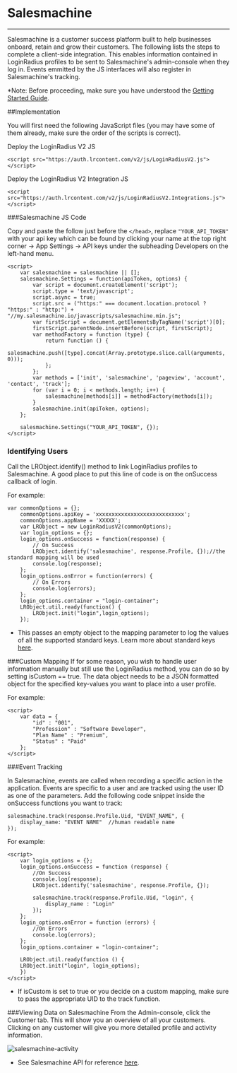 # Salesmachine

---

Salesmachine is a customer success platform built to help businesses onboard, retain and grow their customers. The following lists the steps to complete a client-side integration. This enables information contained in LoginRadius profiles to be sent to Salesmachine's admin-console when they log in. Events emmitted by the JS interfaces will also register in Salesmachine's tracking.

\*Note: Before proceeding, make sure you have understood the [Getting Started Guide](https://docs.loginradius.com/api/v2/integrations/client-side-integrations/getting-started#google-doubleclick-for-publishers-dfp-).

##Implementation

You will first need the following JavaScript files (you may have some of them already, make sure the order of the scripts is correct).

Deploy the LoginRadius V2 JS

```
<script src="https://auth.lrcontent.com/v2/js/LoginRadiusV2.js"></script>
```

Deploy the LoginRadius V2 Integration JS

```
<script src="https://auth.lrcontent.com/v2/js/LoginRadiusV2.Integrations.js"></script>
```

###Salesmachine JS Code

Copy and paste the follow just before the `</head>`, replace `"YOUR_API_TOKEN"` with your api key which can be found by clicking your name at the top right corner -> App Settings -> API keys under the subheading Developers on the left-hand menu.

```
<script>
	var salesmachine = salesmachine || [];
	salesmachine.Settings = function(apiToken, options) {
	 	var script = document.createElement('script');
	  	script.type = 'text/javascript';
	  	script.async = true;
	  	script.src = ("https:" === document.location.protocol ? "https:" : "http:") + "//my.salesmachine.io/javascripts/salesmachine.min.js";
	  	var firstScript = document.getElementsByTagName('script')[0];
	  	firstScript.parentNode.insertBefore(script, firstScript);
	  	var methodFactory = function (type) {
	    	return function () {
	        	salesmachine.push([type].concat(Array.prototype.slice.call(arguments, 0)));
	  		};
	  	};
	  	var methods = ['init', 'salesmachine', 'pageview', 'account', 'contact', 'track'];
	  	for (var i = 0; i < methods.length; i++) {
	    	salesmachine[methods[i]] = methodFactory(methods[i]);
	  	}
	  	salesmachine.init(apiToken, options);
	};

	salesmachine.Settings("YOUR_API_TOKEN", {});
</script>
```

### Identifying Users

Call the LRObject.identify() method to link LoginRadius profiles to Salesmachine. A good place to put this line of code is on the onSuccess callback of login.

For example:

```
var commonOptions = {};
    commonOptions.apiKey = 'xxxxxxxxxxxxxxxxxxxxxxxxxxxx';
    commonOptions.appName = 'XXXXX';
    var LRObject = new LoginRadiusV2(commonOptions);
    var login_options = {};
    login_options.onSuccess = function(response) {
        // On Success
        LRObject.identify('salesmachine', response.Profile, {});//the standard mapping will be used
        console.log(response);
    };
    login_options.onError = function(errors) {
        // On Errors
        console.log(errors);
    };
    login_options.container = "login-container";
    LRObject.util.ready(function() {
        LRObject.init("login",login_options);
    });

```

- This passes an empty object to the mapping parameter to log the values of all the supported standard keys. Learn more about standard keys [here](https://docs.loginradius.com/api/v2/integrations/client-side-integrations/getting-started#google-doubleclick-for-publishers-dfp-).

###Custom Mapping
If for some reason, you wish to handle user information manually but still use the LoginRadius method, you can do so by setting isCustom == true. The data object needs to be a JSON formatted object for the specified key-values you want to place into a user profile.

For example:

```
<script>
	var data = {
		"id" : "001",
		"Profession" : "Software Developer",
		"Plan Name" : "Premium",
		"Status" : "Paid"
	};
</script>
```

###Event Tracking

In Salesmachine, events are called when recording a specific action in the application. Events are specific to a user and are tracked using the user ID as one of the parameters. Add the following code snippet inside the onSuccess functions you want to track:

```
salesmachine.track(response.Profile.Uid, "EVENT_NAME", {
	display_name: "EVENT NAME" 	//human readable name
});
```

For example:

```
<script>
	var login_options = {};
	login_options.onSuccess = function (response) {
		//On Success
		console.log(response);
		LRObject.identify('salesmachine', response.Profile, {});

		salesmachine.track(response.Profile.Uid, "login", {
	   		display_name : "Login"
		});
	};
	login_options.onError = function (errors) {
		//On Errors
		console.log(errors);
	};
	login_options.container = "login-container";

	LRObject.util.ready(function () {
	LRObject.init("login", login_options);
	})
</script>
```

- If isCustom is set to true or you decide on a custom mapping, make sure to pass the appropriate UID to the track function.

###Viewing Data on Salesmachine
From the Admin-console, click the Customer tab. This will show you an overview of all your customers. Clicking on any customer will give you more detailed profile and activity information.

![salesmachine-activity](https://apidocs.lrcontent.com/images/salesmachinecustomersexample_268115c54b17d8280d4.88989453.png "salesmachine")

- See Salesmachine API for reference [here](https://docs.salesmachine.io/).
